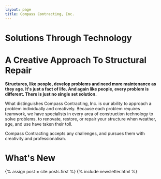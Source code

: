 ```yaml
---
layout: page
title: Compass Contracting, Inc.
---
```



<div id="home">

  <h1>Solutions Through Technology</h2>
  <h1>A Creative Approach To Structural Repair</h2>

  <p>
    <strong>Structures, like people, develop problems and need more maintenance as they age. It's just a fact of life. And again like people, every problem is different. There is just no single set solution.</strong>
  </p>

  <p>
    What distinguishes Compass Contracting, Inc. is our ability to approach a problem individually and creatively. Because each problem requires teamwork, we have specialists in every area of construction technology to solve problems, to renovate, restore, or repair your structure when weather, age, and use have taken their toll.
  </p>

  <p>
    Compass Contracting accepts any challenges, and pursues them with creativity and professionalism.
  </p>

</div>


<div id="whatsnew">

  <h1>What's New</h1>

  {% assign post = site.posts.first %}
  {% include newsletter.html %}

</div>

